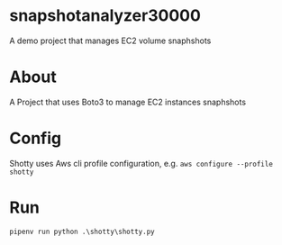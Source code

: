 # snapshotanalyzer30000
A demo project that manages EC2 volume snaphshots

# About
A Project that uses Boto3 to manage EC2 instances snaphshots

# Config
Shotty uses Aws cli profile configuration, e.g.
`aws configure --profile shotty`

# Run
`pipenv run python .\shotty\shotty.py `
